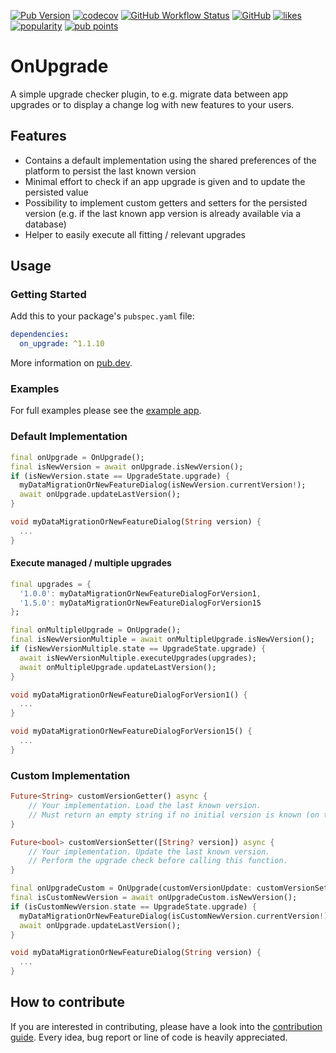 [![Pub Version](https://img.shields.io/pub/v/on_upgrade)](https://pub.dev/packages/on_upgrade)
[![codecov](https://codecov.io/gh/Boehrsi/on_upgrade/branch/main/graph/badge.svg?token=7XPRP9UMLF)](https://codecov.io/gh/Boehrsi/on_upgrade)
[![GitHub Workflow Status](https://img.shields.io/github/actions/workflow/status/Boehrsi/on_upgrade/main.yml)](https://github.com/Boehrsi/on_upgrade/actions)
[![GitHub](https://img.shields.io/github/license/boehrsi/on_upgrade)](https://github.com/Boehrsi/on_upgrade/blob/main/LICENSE)
[![likes](https://img.shields.io/pub/likes/on_upgrade)](https://pub.dev/packages/on_upgrade/score)
[![popularity](https://img.shields.io/pub/popularity/on_upgrade)](https://pub.dev/packages/on_upgrade/score)
[![pub points](https://img.shields.io/pub/points/on_upgrade)](https://pub.dev/packages/on_upgrade/score)

# OnUpgrade

A simple upgrade checker plugin, to e.g. migrate data between app upgrades or to display a change log with new features to your users.

## Features

- Contains a default implementation using the shared preferences of the platform to persist the last known version
- Minimal effort to check if an app upgrade is given and to update the persisted value
- Possibility to implement custom getters and setters for the persisted version (e.g. if the last known app version is already available via a database)
- Helper to easily execute all fitting / relevant upgrades

## Usage

### Getting Started

Add this to your package's `pubspec.yaml` file:

```yaml
dependencies:
  on_upgrade: ^1.1.10
```

More information on [pub.dev](https://pub.dev/packages/on_upgrade).

### Examples

For full examples please see the [example app](https://github.com/Boehrsi/on_upgrade/blob/main/example/lib/main.dart).

### Default Implementation

```dart
final onUpgrade = OnUpgrade();
final isNewVersion = await onUpgrade.isNewVersion();
if (isNewVersion.state == UpgradeState.upgrade) {
  myDataMigrationOrNewFeatureDialog(isNewVersion.currentVersion!);
  await onUpgrade.updateLastVersion();
}

void myDataMigrationOrNewFeatureDialog(String version) {
  ...
}
```

#### Execute managed / multiple upgrades

```dart
final upgrades = {
  '1.0.0': myDataMigrationOrNewFeatureDialogForVersion1,
  '1.5.0': myDataMigrationOrNewFeatureDialogForVersion15
};

final onMultipleUpgrade = OnUpgrade();
final isNewVersionMultiple = await onMultipleUpgrade.isNewVersion();
if (isNewVersionMultiple.state == UpgradeState.upgrade) {
  await isNewVersionMultiple.executeUpgrades(upgrades);
  await onMultipleUpgrade.updateLastVersion();
}

void myDataMigrationOrNewFeatureDialogForVersion1() {
  ...
}

void myDataMigrationOrNewFeatureDialogForVersion15() {
  ...
}
```

### Custom Implementation

```dart
Future<String> customVersionGetter() async {
    // Your implementation. Load the last known version.
    // Must return an empty string if no initial version is known (on the first app start, before updateLastVersion() was called the first time).
}

Future<bool> customVersionSetter([String? version]) async {
    // Your implementation. Update the last known version.
    // Perform the upgrade check before calling this function.
}

final onUpgradeCustom = OnUpgrade(customVersionUpdate: customVersionSetter, customVersionLookup: customVersionGetter);
final isCustomNewVersion = await onUpgradeCustom.isNewVersion();
if (isCustomNewVersion.state == UpgradeState.upgrade) {
  myDataMigrationOrNewFeatureDialog(isCustomNewVersion.currentVersion!);
  await onUpgrade.updateLastVersion();
}

void myDataMigrationOrNewFeatureDialog(String version) {
  ...
}
```

## How to contribute

If you are interested in contributing, please have a look into the [contribution guide](https://github.com/Boehrsi/on_upgrade/blob/main/CONTRIBUTING.md). Every idea, bug report or line of code is heavily appreciated.
